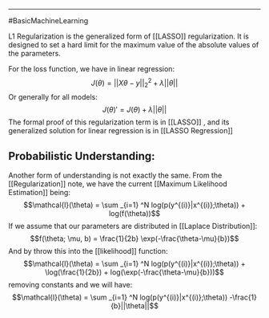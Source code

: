 -----
#BasicMachineLearning 

L1 Regularization is the generalized form of [[LASSO]] regularization. It is designed to set a hard limit for the maximum value of the absolute values of the parameters. 

For the loss function, we have in linear regression:
$$J(\theta)= || X\theta - y||_2^2 + \lambda||\theta||$$
Or generally for all models:
$$J(\theta)' = J(\theta) + \lambda||\theta||$$
The formal proof of this regularization term is in [[LASSO]] , and its generalized solution for linear regression is in [[LASSO Regression]]

## Probabilistic Understanding:

Another form of understanding is not exactly the same.
From the [[Regularization]] note, we have the current [[Maximum Likelihood Estimation]] being:
$$\mathcal{l}(\theta) = \sum _{i=1} ^N log(p(y^{(i)}|x^{(i)};\theta)) + log(f(\theta))$$
If we assume that our parameters are distributed in [[Laplace Distribution]]:
$$f(\theta; \mu, b) = \frac{1}{2b} \exp(-\frac{\theta-\mu}{b})$$
And by throw this into the [[likelihood]] function:
$$\mathcal{l}(\theta) = \sum _{i=1} ^N log(p(y^{(i)}|x^{(i)};\theta)) + \log(\frac{1}{2b}) + log(\exp(-\frac{\theta-\mu}{b}))$$
removing constants and we will have:
$$\mathcal{l}(\theta) = \sum _{i=1} ^N log(p(y^{(i)}|x^{(i)};\theta)) -\frac{1}{b}||\theta||$$

